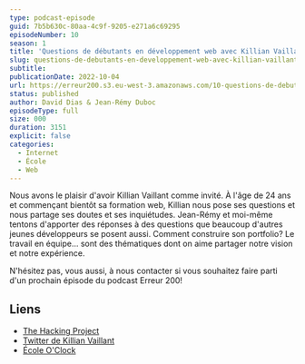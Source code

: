 ```yaml
---
type: podcast-episode
guid: 7b5b630c-80aa-4c9f-9205-e271a6c69295
episodeNumber: 10
season: 1
title: 'Questions de débutants en développement web avec Killian Vaillant'
slug: questions-de-debutants-en-developpement-web-avec-killian-vaillant
subtitle:
publicationDate: 2022-10-04
url: https://erreur200.s3.eu-west-3.amazonaws.com/10-questions-de-debutants-en-developpement-web-killian-vaillant.mp3
status: published
author: David Dias & Jean-Rémy Duboc
episodeType: full
size: 000
duration: 3151
explicit: false
categories:
  - Internet
  - École
  - Web
---
```


Nous avons le plaisir d'avoir Killian Vaillant comme invité. À l'âge de 24 ans et commençant bientôt sa formation web, Killian nous pose ses questions et nous partage ses doutes et ses inquiétudes. Jean-Rémy et moi-même tentons d'apporter des réponses à des questions que beaucoup d'autres jeunes développeurs se posent aussi. Comment construire son portfolio? Le travail en équipe... sont des thématiques dont on aime partager notre vision et notre expérience.

N'hésitez pas, vous aussi, à nous contacter si vous souhaitez faire parti d'un prochain épisode du podcast Erreur 200!

## Liens

* [The Hacking Project](https://www.thehackingproject.org/)
* [Twitter de Killian Vaillant](https://twitter.com/killianvlt)
* [École O'Clock](https://oclock.io/)

